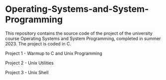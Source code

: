 # Operating-Systems-and-System-Programming

This repository contains the source code of the project of the university course Operating Systems and System Programming, completed in summer 2023. The project is coded in C. 



Project 1 - Warmup to C and Unix Programming

Project 2 - Unix Utilities

Project 3 - Unix Shell
